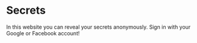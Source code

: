 # Secrets
In this website you can reveal your secrets anonymously. Sign in with your Google or Facebook account!

